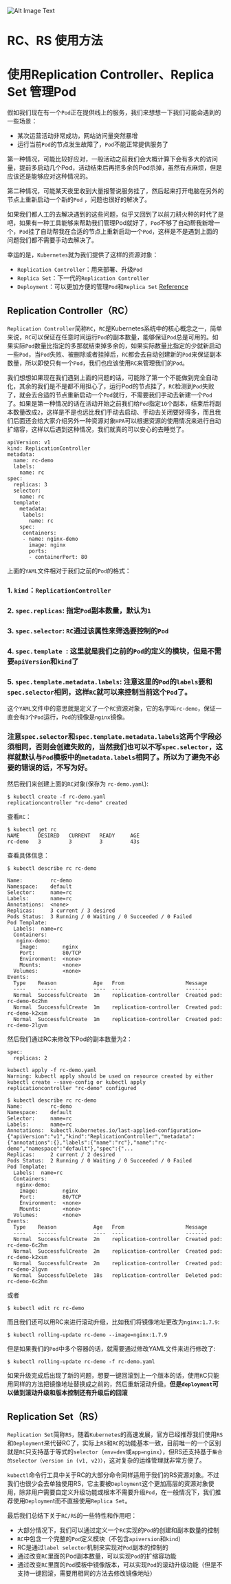![Alt Image Text](images/adv/adv10_0.jpg "Body image")

# RC、RS 使用方法
# 使用Replication Controller、Replica Set 管理Pod

假如我们现在有一个`Pod`正在提供线上的服务，我们来想想一下我们可能会遇到的一些场景：

* 某次运营活动非常成功，网站访问量突然暴增
* 运行当前`Pod`的节点发生故障了，`Pod`不能正常提供服务了

第一种情况，可能比较好应对，一般活动之前我们会大概计算下会有多大的访问量，提前多启动几个Pod，活动结束后再把多余的Pod杀掉，虽然有点麻烦，但是应该还是能够应对这种情况的。

第二种情况，可能某天夜里收到大量报警说服务挂了，然后起来打开电脑在另外的节点上重新启动一个新的`Pod`
，问题也很好的解决了。

如果我们都人工的去解决遇到的这些问题，似乎又回到了以前刀耕火种的时代了是吧，如果有一种工具能够来帮助我们管理Pod就好了，`Pod`不够了自动帮我新增一个，`Pod`挂了自动帮我在合适的节点上重新启动一个`Pod`，这样是不是遇到上面的问题我们都不需要手动去解决了。

幸运的是，`Kubernetes`就为我们提供了这样的资源对象：

* `Replication Controller`：用来部署、升级`Pod`
* `Replica Set`：下一代的`Replication Controller`
* `Deployment`：可以更加方便的管理`Pod`和`Replica Set` [Reference](k8s_adv3_Deployment.md)

## Replication Controller（RC）

`Replication Controller`简称`RC`，`RC`是Kubernetes系统中的核心概念之一，简单来说，`RC`可以保证在任意时间运行`Pod`的副本数量，能够保证`Pod`总是可用的。如果实际`Pod`数量比指定的多那就结束掉多余的，如果实际数量比指定的少就新启动一些`Pod`，当`Pod`失败、被删除或者挂掉后，`RC`都会去自动创建新的`Pod`来保证副本数量，所以即使只有一个`Pod`，我们也应该使用`RC`来管理我们的`Pod`。

我们想想如果现在我们遇到上面的问题的话，可能除了第一个不能做到完全自动化，其余的我们是不是都不用担心了，运行Pod的节点挂了，`RC`检测到`Pod`失败了，就会去合适的节点重新启动一个`Pod`就行，不需要我们手动去新建一个`Pod`了。如果是第一种情况的话在活动开始之前我们给`Pod`指定`10`个副本，结束后将副本数量改成`2`，这样是不是也远比我们手动去启动、手动去关闭要好得多，而且我们后面还会给大家介绍另外一种资源对象`HPA`可以根据资源的使用情况来进行自动扩缩容，这样以后遇到这种情况，我们就真的可以安心的去睡觉了。

```
apiVersion: v1
kind: ReplicationController
metadata:
  name: rc-demo
  labels:
    name: rc
spec:
  replicas: 3
  selector:
    name: rc
  template:
    metadata:
     labels:
       name: rc
    spec:
     containers:
     - name: nginx-demo
       image: nginx
       ports:
       - containerPort: 80

```

上面的`YAML`文件相对于我们之前的`Pod`的格式：

### 1. `kind`：`ReplicationController`
### 2. `spec.replicas`: 指定`Pod`副本数量，默认为`1`
### 3. `spec.selector`: `RC`通过该属性来筛选要控制的`Pod`
### 4. `spec.template `: 这里就是我们之前的`Pod`的定义的模块，但是不需要`apiVersion`和`kind`了

### 5. `spec.template.metadata.labels`: 注意这里的`Pod`的`labels`要和`spec.selector`相同，这样`RC`就可以来控制当前这个`Pod`了。

这个`YAML`文件中的意思就是定义了一个`RC`资源对象，它的名字叫`rc-demo`，保证一直会有`3`个`Pod`运行，`Pod`的镜像是`nginx`镜像。

### 注意`spec.selector`和`spec.template.metadata.labels`这两个字段必须相同，否则会创建失败的，当然我们也可以不写`spec.selector`，这样就默认与`Pod`模板中的`metadata.labels`相同了。所以为了避免不必要的错误的话，不写为好。

然后我们来创建上面的`RC`对象(保存为 `rc-demo.yaml`):

```
$ kubectl create -f rc-demo.yaml
replicationcontroller "rc-demo" created
```

查看`RC`：

```
$ kubectl get rc
NAME      DESIRED   CURRENT   READY     AGE
rc-demo   3         3         3         43s
```

查看具体信息：

```
$ kubectl describe rc rc-demo

Name:         rc-demo
Namespace:    default
Selector:     name=rc
Labels:       name=rc
Annotations:  <none>
Replicas:     3 current / 3 desired
Pods Status:  3 Running / 0 Waiting / 0 Succeeded / 0 Failed
Pod Template:
  Labels:  name=rc
  Containers:
   nginx-demo:
    Image:        nginx
    Port:         80/TCP
    Environment:  <none>
    Mounts:       <none>
  Volumes:        <none>
Events:
  Type    Reason            Age   From                    Message
  ----    ------            ----  ----                    -------
  Normal  SuccessfulCreate  1m    replication-controller  Created pod: rc-demo-6c2hm
  Normal  SuccessfulCreate  1m    replication-controller  Created pod: rc-demo-k2xsm
  Normal  SuccessfulCreate  1m    replication-controller  Created pod: rc-demo-2lgvm
```

然后我们通过RC来修改下Pod的副本数量为2：

```
spec:
  replicas: 2
```
```
kubectl apply -f rc-demo.yaml
Warning: kubectl apply should be used on resource created by either kubectl create --save-config or kubectl apply
replicationcontroller "rc-demo" configured
```
```
$ kubectl describe rc rc-demo
Name:         rc-demo
Namespace:    default
Selector:     name=rc
Labels:       name=rc
Annotations:  kubectl.kubernetes.io/last-applied-configuration={"apiVersion":"v1","kind":"ReplicationController","metadata":{"annotations":{},"labels":{"name":"rc"},"name":"rc-demo","namespace":"default"},"spec":{"...
Replicas:     2 current / 2 desired
Pods Status:  2 Running / 0 Waiting / 0 Succeeded / 0 Failed
Pod Template:
  Labels:  name=rc
  Containers:
   nginx-demo:
    Image:        nginx
    Port:         80/TCP
    Environment:  <none>
    Mounts:       <none>
  Volumes:        <none>
Events:
  Type    Reason            Age   From                    Message
  ----    ------            ----  ----                    -------
  Normal  SuccessfulCreate  2m    replication-controller  Created pod: rc-demo-6c2hm
  Normal  SuccessfulCreate  2m    replication-controller  Created pod: rc-demo-k2xsm
  Normal  SuccessfulCreate  2m    replication-controller  Created pod: rc-demo-2lgvm
  Normal  SuccessfulDelete  18s   replication-controller  Deleted pod: rc-demo-6c2hm
```

或者

```
$ kubectl edit rc rc-demo
```
而且我们还可以用RC来进行滚动升级，比如我们将镜像地址更改为`nginx:1.7.9`:

```
$ kubectl rolling-update rc-demo --image=nginx:1.7.9
```

但是如果我们的`Pod`中多个容器的话，就需要通过修改YAML文件来进行修改了:

```
$ kubectl rolling-update rc-demo -f rc-demo.yaml
```

如果升级完成后出现了新的问题，想要一键回滚到上一个版本的话，使用`R`C只能用同样的方法把镜像地址替换成之前的，然后重新滚动升级。**但是`deployment`可以做到滚动升级和版本控制还有升级后的回滚**


## Replication Set（RS）

`Replication Set`简称`RS`，随着`Kubernetes`的高速发展，官方已经推荐我们使用`RS`和`Deployment`来代替RC了，实际上`RS`和`RC`的功能基本一致，目前唯一的一个区别就是`RC`只支持基于等式的`selector`（`env=dev`或`app=nginx`），但RS还支持基于`集合的selector（version in (v1, v2)）`，这对复杂的运维管理就非常方便了。

`kubectl`命令行工具中关于RC的大部分命令同样适用于我们的RS资源对象。不过我们也很少会去单独使用RS，它主要被`Deployment`这个更加高层的资源对象使用，除非用户需要自定义升级功能或根本不需要升级`Pod`，在一般情况下，我们推荐使用`Deploymen`t而不直接使用`Replica Set`。

最后我们总结下关于`RC/RS`的一些特性和作用吧：

* 大部分情况下，我们可以通过定义一个`RC`实现的`Pod`的创建和副本数量的控制
* `RC`中包含一个完整的`Pod`定义模块（不包含`apiversion`和`kind`）
* RC是通过`label selector`机制来实现对`Pod`副本的控制的
* 通过改变`RC`里面的Pod副本数量，可以实现`Pod`的扩缩容功能
* 通过改变`RC`里面的`Pod`模板中镜像版本，可以实现`Pod`的滚动升级功能（但是不支持一键回滚，需要用相同的方法去修改镜像地址）








